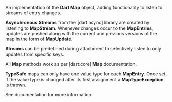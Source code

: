 An implementation of the **Dart Map** object, adding functionality to listen to streams of entry changes.

**Asynchronous Streams** from the [dart:async] library are created by listening to **MapStream**. Whenever changes occur to the **MapEntries**, updates are pushed along with the current and previous versions of the map in the form of **MapUpdate**.

**Streams** can be predefined during attachment to selectively listen to
only updates from specific keys.

All **Map** methods work as per [dart:core] **Map** documentation.

**TypeSafe** maps can only have one value type for each **MapEntry**. Once set, if the value type is changed after its first assignment a **MapTypeException** is thrown.

See documentation for more information.
